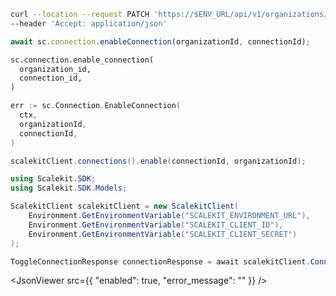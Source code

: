 <CodeWithHeader method="patch" endpoint="/api/v1/organizations/{organization_id}/connections/{id}:enable">
<Tabs groupId="tech-stack" querystring>
<TabItem value="curl" label="cURL">

```bash showLineNumbers
curl --location --request PATCH 'https://$ENV_URL/api/v1/organizations/{organization_id}/connections/{id}:enable' \
--header 'Accept: application/json'
```

</TabItem>
<TabItem value="nodejs" label="Node.js">

```js
await sc.connection.enableConnection(organizationId, connectionId);
```

</TabItem>
<TabItem value="py" label="Python">

```python
sc.connection.enable_connection(
  organization_id,
  connection_id,
)
```

</TabItem>
<TabItem value="golang" label="Go">

```go
err := sc.Connection.EnableConnection(
  ctx,
  organizationId,
  connectionId,
)
```

</TabItem>

<TabItem value="java" label="Java">

```java showLineNumbers
scalekitClient.connections().enable(connectionId, organizationId);
```

</TabItem>

<TabItem value="dotnet" label=".NET">

```csharp showLineNumbers
using Scalekit.SDK;
using Scalekit.SDK.Models;

ScalekitClient scalekitClient = new ScalekitClient(
    Environment.GetEnvironmentVariable("SCALEKIT_ENVIRONMENT_URL"),
    Environment.GetEnvironmentVariable("SCALEKIT_CLIENT_ID"),
    Environment.GetEnvironmentVariable("SCALEKIT_CLIENT_SECRET")
);

ToggleConnectionResponse connectionResponse = await scalekitClient.Connection.EnableConnection(organizationId, connectionId);
```

</TabItem>

</Tabs>
</CodeWithHeader>
<CodeWithHeader title="Response">

<JsonViewer src={{
  "enabled": true,
  "error_message": ""
}} />

</CodeWithHeader>
